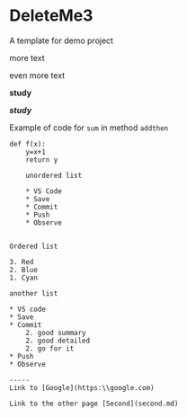 # DeleteMe3
A template for demo project

more text

even more text


**study**

***study***

Example of code for `sum` in method `addthen`

```
def f(x):
    y=x+1
    return y

    unordered list
    
    * VS Code 
    * Save
    * Commit
    * Push
    * Observe


Ordered list

3. Red
2. Blue
1. Cyan

another list

* VS code
* Save 
* Commit 
    2. good summary
    2. good detailed
    2. go for it
* Push
* Observe

-----
Link to [Google](https:\\google.com)

Link to the other page [Second](second.md)
